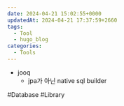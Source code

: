 ```yaml
---
date: 2024-04-21 15:02:55+0000
updatedAt: 2024-04-21 17:37:59+2660
tags:
  - Tool
  - hugo_blog
categories:
  - Tools
---
```

- jooq
    - jpa가 아닌 native sql builder

#Database 
#Library 